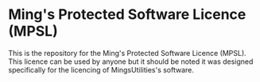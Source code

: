 # Ming's Protected Software Licence (MPSL)

This is the repository for the Ming's Protected Software Licence (MPSL). This licence can be used by anyone but it should be noted it was designed specifically for the licencing of MingsUtilities's software.